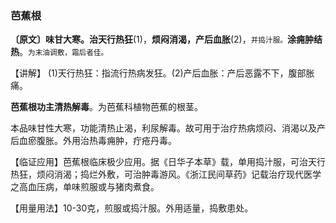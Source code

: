 ### 芭蕉根

 **〔原文〕味甘大寒。治天行热狂**(1)，**烦闷消渴，产后血胀**(2)，<small>并捣汁服。</small>**涂痈肿结热**。<small>为末油调敷，霜后者佳。</small>

【讲解】 (1)天行热狂：指流行热病发狂。(2)产后血胀：产后恶露不下，腹部胀痛。

**芭蕉根功主清热解毒**。为芭蕉科植物芭蕉的根茎。

本品味甘性大寒，功能清热止渴，利尿解毒。故可用于治疗热病烦闷、消渴以及产后血瘀腹胀。外用治热毒痈肿，疔疮丹毒。

【临证应用】芭蕉根临床极少应用。据《日华子本草》载，单用捣汁服，可治天行热狂，烦闷消渴；捣烂外敷，可治肿毒游风。《浙江民间草药》记载治疗现代医学之高血压病，单味煎服或与猪肉煮食。

【用量用法】10-30克，煎服或捣汁服。外用适量，捣敷患处。

